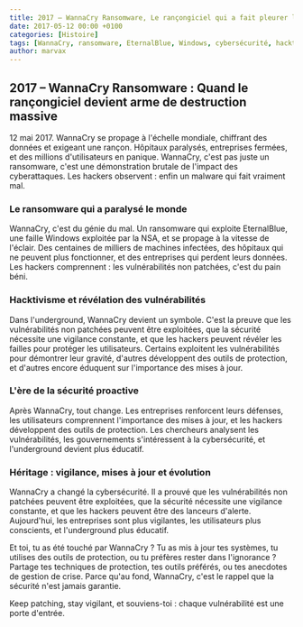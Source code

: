 ```yaml
---
title: 2017 – WannaCry Ransomware, Le rançongiciel qui a fait pleurer le monde
date: 2017-05-12 00:00 +0100
categories: [Histoire]
tags: [WannaCry, ransomware, EternalBlue, Windows, cybersécurité, hacktivisme, underground]
author: marvax
---
```


## 2017 – WannaCry Ransomware : Quand le rançongiciel devient arme de destruction massive

12 mai 2017. WannaCry se propage à l'échelle mondiale, chiffrant des données et exigeant une rançon. Hôpitaux paralysés, entreprises fermées, et des millions d'utilisateurs en panique. WannaCry, c'est pas juste un ransomware, c'est une démonstration brutale de l'impact des cyberattaques. Les hackers observent : enfin un malware qui fait vraiment mal.

### Le ransomware qui a paralysé le monde

WannaCry, c'est du génie du mal. Un ransomware qui exploite EternalBlue, une faille Windows exploitée par la NSA, et se propage à la vitesse de l'éclair. Des centaines de milliers de machines infectées, des hôpitaux qui ne peuvent plus fonctionner, et des entreprises qui perdent leurs données. Les hackers comprennent : les vulnérabilités non patchées, c'est du pain béni.

### Hacktivisme et révélation des vulnérabilités

Dans l'underground, WannaCry devient un symbole. C'est la preuve que les vulnérabilités non patchées peuvent être exploitées, que la sécurité nécessite une vigilance constante, et que les hackers peuvent révéler les failles pour protéger les utilisateurs. Certains exploitent les vulnérabilités pour démontrer leur gravité, d'autres développent des outils de protection, et d'autres encore éduquent sur l'importance des mises à jour.

### L'ère de la sécurité proactive

Après WannaCry, tout change. Les entreprises renforcent leurs défenses, les utilisateurs comprennent l'importance des mises à jour, et les hackers développent des outils de protection. Les chercheurs analysent les vulnérabilités, les gouvernements s'intéressent à la cybersécurité, et l'underground devient plus éducatif.

### Héritage : vigilance, mises à jour et évolution

WannaCry a changé la cybersécurité. Il a prouvé que les vulnérabilités non patchées peuvent être exploitées, que la sécurité nécessite une vigilance constante, et que les hackers peuvent être des lanceurs d'alerte. Aujourd'hui, les entreprises sont plus vigilantes, les utilisateurs plus conscients, et l'underground plus éducatif.

Et toi, tu as été touché par WannaCry ? Tu as mis à jour tes systèmes, tu utilises des outils de protection, ou tu préfères rester dans l'ignorance ? Partage tes techniques de protection, tes outils préférés, ou tes anecdotes de gestion de crise. Parce qu'au fond, WannaCry, c'est le rappel que la sécurité n'est jamais garantie.

Keep patching, stay vigilant, et souviens-toi : chaque vulnérabilité est une porte d'entrée.